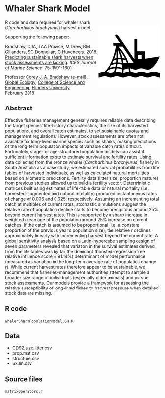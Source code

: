 # Whaler Shark Model
<img align="right" src="trawler.png" alt="trawler" width="200" style="margin-top: 20px">

R code and data required for whaler shark (<em>Carcharhinus brachyurus</em>) harvest model.

Supporting the following paper:

Bradshaw, CJA, TAA Prowse, M Drew, BM Gillanders, SC Donnellan, C Huveneers. 2018.
<a href="http://doi.org/10.1093/icesjms/fsy031">Predicting sustainable shark harvests when stock assessments are lacking</a>. <em>ICES Journal of Marine Science</em>. 75: 1591-1601

Professor <a href="https://scholar.google.com/citations?hl=en&user=1sO0O3wAAAAJ&view_op=list_works&sortby=pubdate">Corey J. A. Bradshaw</a> (<a href="mailto:corey.bradshaw@flinders.edu.au">e-mail</a>), <a href="https://globalecologyflinders.com/">Global Ecology</a>, <a href="https://www.flinders.edu.au/college-science-engineering">College of Science and Engineering</a>, <a href="http://www.flinders.edu.au">Flinders University</a>
<br>
February 2018

## Abstract
Effective fisheries management generally requires reliable data describing the target species’ life-history characteristics, the size of its harvested populations, and overall catch estimates, to set sustainable quotas and management regulations. However, stock assessments are often not available for long-lived marine species such as sharks, making predictions of the long-term population impacts of variable catch rates difficult. Fortunately, stage- or age-structured population models can assist if sufficient information exists to estimate survival and fertility rates. Using data collected from the bronze whaler (<em>Carcharhinus brachyurus</em>) fishery in South Australia as a case study, we estimated survival probabilities from life tables of harvested individuals, as well as calculated natural mortalities based on allometric predictions. Fertility data (litter size, proportion mature) from previous studies allowed us to build a fertility vector. Deterministic matrices built using estimates of life-table data or natural mortality (i.e. harvested-augmented and natural mortality) produced instantaneous rates of change of 0.006 and 0.025, respectively. Assuming an incrementing total catch at multiples of current rates, stochastic simulations suggest the relative rate of population decline starts to become precipitous around 25% beyond current harvest rates. This is supported by a sharp increase in weighted mean age of the population around 25% increase on current catches. If the catch is assumed to be proportional (i.e. a constant proportion of the previous year’s population size), the relative <em>r</em> declines approximately linearly with incrementing harvest beyond the current rate. A global sensitivity analysis based on a Latin-hypercube sampling design of seven parameters revealed that variation in the survival estimates derived from the life tables was by far the dominant (boosted-regression tree relative influence score = 91.14%) determinant of model performance (measured as variation in the long-term average rate of population change <em>r</em>). While current harvest rates therefore appear to be sustainable, we recommend that fisheries-management authorities attempt to sample a broader size range of individuals (especially older animals) and pursue stock assessments. Our models provide a framework for assessing the relative susceptibility of long-lived fishes to harvest pressure when detailed
stock data are missing.

## R code
<code>whalerSharkPopulationModel.GH.R</code>

## Data
- CD92.size.litter.csv
- prop.mat.csv
- structure.csv
- Sx.lin.csv

## Source files
<code>matrixOperators.r</code>


